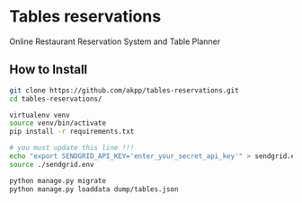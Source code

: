 # Tables reservations
Online Restaurant Reservation System and Table Planner


## How to Install                                                                                                            
```bash
git clone https://github.com/akpp/tables-reservations.git
cd tables-reservations/

virtualenv venv
source venv/bin/activate
pip install -r requirements.txt

# you must update this line !!!
echo "export SENDGRID_API_KEY='enter_your_secret_api_key'" > sendgrid.env
source ./sendgrid.env

python manage.py migrate
python manage.py loaddata dump/tables.json
```